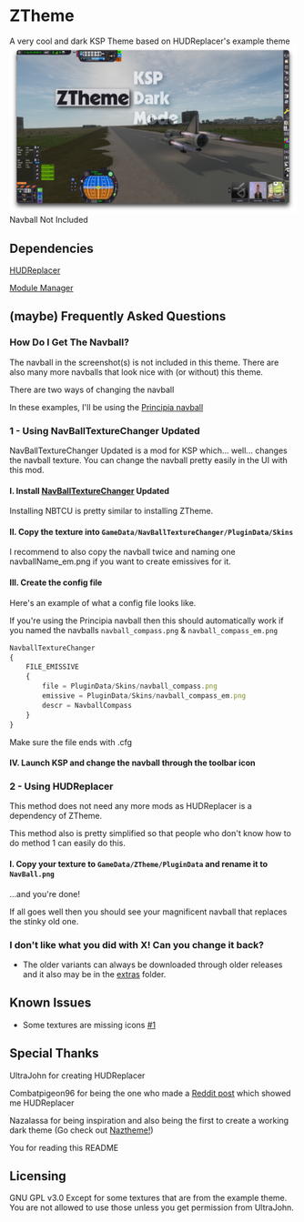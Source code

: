 # ZTheme
A very cool and dark KSP Theme based on HUDReplacer's example theme
[![very neat](https://github.com/zapSNH/ZTheme-Files/blob/main/banner.png?raw=true "very neat")](https://github.com/zapSNH/ZTheme-Files/blob/main/banner.png?raw=true "very neat")
Navball Not Included

## Dependencies
[HUDReplacer](https://github.com/UltraJohn/HUDReplacer/releases "HUDReplacer") 

[Module Manager](https://github.com/sarbian/ModuleManager "Module Manager")

## (maybe) Frequently Asked Questions
### How Do I Get The Navball?
The navball in the screenshot(s) is not included in this theme. There are also many more navballs that look nice with (or without) this theme.

There are two ways of changing the navball

In these examples, I'll be using the [Principia navball](https://github.com/mockingbirdnest/Principia/blob/master/ksp_plugin_adapter/assets/navball_compass.png)


### 1 - Using NavBallTextureChanger Updated

NavBallTextureChanger Updated is a mod for KSP which... well... changes the navball texture.
You can change the navball pretty easily in the UI with this mod.

#### I. Install [NavBallTextureChanger](https://forum.kerbalspaceprogram.com/topic/200741-112x-navballtexturechanger-updated-now-with-ui/) Updated

Installing NBTCU is pretty similar to installing ZTheme.

#### II. Copy the texture into `GameData/NavBallTextureChanger/PluginData/Skins`

I recommend to also copy the navball twice and naming one navballName_em.png if you want to create emissives for it.

#### III.  Create the config file
Here's an example of what a config file looks like. 

If you're using the Principia navball then this should automatically work if you named the navballs `navball_compass.png` & `navball_compass_em.png`
```js
NavballTextureChanger
{
	FILE_EMISSIVE
	{
		file = PluginData/Skins/navball_compass.png
		emissive = PluginData/Skins/navball_compass_em.png
		descr = NavballCompass
	}
}
```
Make sure the file ends with .cfg

#### IV. Launch KSP and change the navball through the toolbar icon


### 2 - Using HUDReplacer
This method does not need any more mods as HUDReplacer is a dependency of ZTheme.

This method also is pretty simplified so that people who don't know how to do method 1 can easily do this.

#### I. Copy your texture to `GameData/ZTheme/PluginData` and rename it to `NavBall.png`
...and you're done!

If all goes well then you should see your magnificent navball that replaces the stinky old one. 

### I don't like what you did with X! Can you change it back?
- The older variants can always be downloaded through older releases and it also may be in the [extras](https://github.com/zapSNH/ZTheme/wiki/Extras "extras") folder.

  
## Known Issues
 - Some textures are missing icons [#1](https://github.com/zapSNH/ZTheme/issues/1 "#1")


## Special Thanks
UltraJohn for creating HUDReplacer

Combatpigeon96 for being the one who made a [Reddit post](https://www.reddit.com/r/KerbalSpaceProgram/comments/12et06i/are_there_any_mods_that_change_the_look_of_the_ui/ "Reddit Post") which showed me HUDReplacer

Nazalassa for being inspiration and also being the first to create a working dark theme (Go check out [Naztheme!](https://forum.kerbalspaceprogram.com/index.php?/topic/216234-112x-naztheme-an-alternate-theme-for-ksp/ "Naztheme!"))

You for reading this README

## Licensing
GNU GPL v3.0
Except for some textures that are from the example theme. You are not allowed to use those unless you get permission from UltraJohn.
